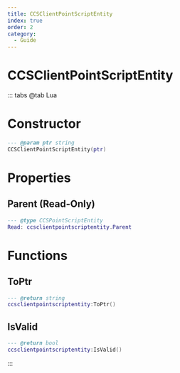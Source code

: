 ```yaml
---
title: CCSClientPointScriptEntity
index: true
order: 2
category:
  - Guide
---
```


# CCSClientPointScriptEntity

::: tabs
@tab Lua
# Constructor
```lua
--- @param ptr string
CCSClientPointScriptEntity(ptr)
```
# Properties
## Parent (Read-Only)
```lua
--- @type CCSPointScriptEntity
Read: ccsclientpointscriptentity.Parent
```
# Functions
## ToPtr
```lua
--- @return string
ccsclientpointscriptentity:ToPtr()
```
## IsValid
```lua
--- @return bool
ccsclientpointscriptentity:IsValid()
```

:::